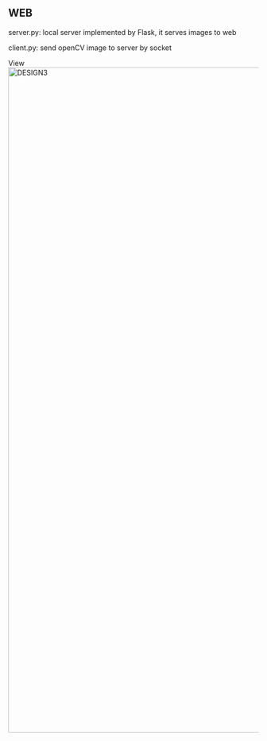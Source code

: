 ## WEB

server.py: local server implemented by Flask, it serves images to web

client.py: send openCV image to server by socket

View
<img width="1339" alt="DESIGN3" src="https://user-images.githubusercontent.com/43237393/206964300-fa546e45-cdc2-4a83-a92e-80b97eeaef24.png">
